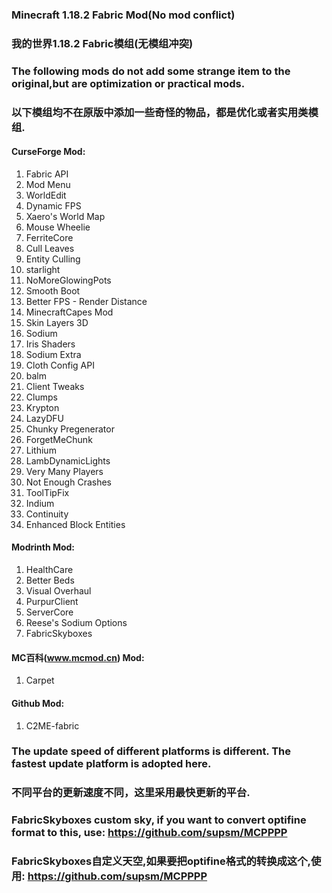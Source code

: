 ### Minecraft 1.18.2 Fabric Mod(No mod conflict)
### 我的世界1.18.2 Fabric模组(无模组冲突)

### The following mods do not add some strange item to the original,but are optimization or practical mods.
### 以下模组均不在原版中添加一些奇怪的物品，都是优化或者实用类模组.

#### **CurseForge Mod:**
1. Fabric API
2. Mod Menu
3. WorldEdit
4. Dynamic FPS
5. Xaero's World Map
6. Mouse Wheelie
7. FerriteCore
8. Cull Leaves
9. Entity Culling
10. starlight
11. NoMoreGlowingPots
12. Smooth Boot
13. Better FPS - Render Distance
14. MinecraftCapes Mod
15. Skin Layers 3D
16. Sodium
17. Iris Shaders
18. Sodium Extra
19. Cloth Config API
20. balm
21. Client Tweaks
22. Clumps
23. Krypton
24. LazyDFU
25. Chunky Pregenerator
26. ForgetMeChunk
27. Lithium
28. LambDynamicLights
29. Very Many Players
30. Not Enough Crashes
31. ToolTipFix
32. Indium
33. Continuity
34. Enhanced Block Entities

#### **Modrinth Mod:**
1. HealthCare
2. Better Beds
3. Visual Overhaul
4. PurpurClient
5. ServerCore
6. Reese's Sodium Options
7. FabricSkyboxes

#### **MC百科(www.mcmod.cn) Mod:**
1. Carpet

#### **Github Mod:**
1. C2ME-fabric

### The update speed of different platforms is different. The fastest update platform is adopted here.
### 不同平台的更新速度不同，这里采用最快更新的平台.

### FabricSkyboxes custom sky, if you want to convert optifine format to this, use: https://github.com/supsm/MCPPPP
### FabricSkyboxes自定义天空,如果要把optifine格式的转换成这个,使用: https://github.com/supsm/MCPPPP


